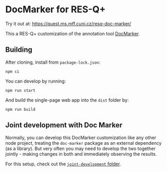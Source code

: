 DocMarker for RES-Q+
====================

Try it out at: https://quest.ms.mff.cuni.cz/resq-doc-marker/

This a RES-Q+ customization of the annotation tool [DocMarker](https://github.com/Jirka-Mayer/doc-marker).


## Building

After cloning, install from `package-lock.json`:

```
npm ci
```

You can develop by running:

```
npm run start
```

And build the single-page web app into the `dist` folder by:

```
npm run build
```


## Joint development with Doc Marker

Normally, you can develop this DocMarker customization like any other node project, treating the `doc-marker` package as an external dependency (as a library). But very often you may need to develop the two together jointly - making changes in both and immediately observing the results.

For this setup, check out the [`joint-development` folder](./joint-development).
